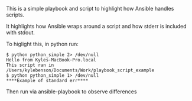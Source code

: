 This is a simple playbook and script to highlight how Ansible handles scripts.

It highlights how Ansible wraps around a script and how stderr is included with stdout.

To higlight this, in python run:
```
$ python python_simple 2> /dev/null
Hello from Kyles-MacBook-Pro.local
This script ran in /Users/kylebenson/Documents/Work/playbook_script_example
$ python python_simple 1> /dev/null
****Example of standard err****
```

Then run via ansible-playbook to observe differences
